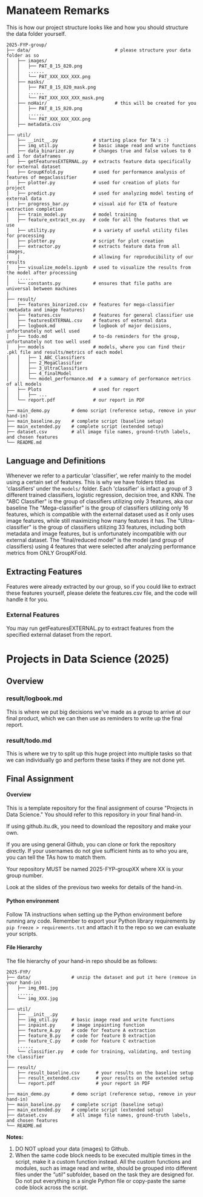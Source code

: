 # Manateem Remarks
This is how our project structure looks like and how you should structure the data folder yourself.
```
2025-FYP-group/
├── data/                               # please structure your data folder as so
│   ├── images/
│   │   ├── PAT_8_15_820.png
│   │   ......
│   │   └── PAT_XXX_XXX_XXX.png
│   ├── masks/
│   │   ├── PAT_8_15_820_mask.png
│   │   ......
│   │   └── PAT_XXX_XXX_XXX_mask.png
│   ├── noHair/                         # this will be created for you
│   │   ├── PAT_8_15_820.png
│   │   ......
│   │   └── PAT_XXX_XXX_XXX.png
│   ├── metadata.csv
│ 
├── util/
│   ├── __init__.py             # starting place for TA's :)
│   ├── img_util.py             # basic image read and write functions
│   ├── data_binarizer.py       # changes true and false values to 0 and 1 for dataframes
│   ├── getFeaturesEXTERNAL.py  # extracts feature data specifically for external dataset
│   ├── GroupKfold.py           # used for performance analysis of features of megaclassifier
│   ├── plotter.py              # used for creation of plots for project
│   ├── predict.py              # used for analyzing model testing of external data
│   ├── progress_bar.py         # visual aid for ETA of feature extraction completion
│   ├── train_model.py          # model training
│   ├── feature_extract_ex.py   # code for all the features that we use
│   ├── utility.py              # a variety of useful utility files for processing
│   ├── plotter.py              # script for plot creation
│   ├── extractor.py            # extracts feature data from all images, 
│   |                           # allowing for reproducibility of our results
│   ├── visualize_models.ipynb  # used to visualize the results from the model after processing
│   ......
│   └── constants.py            # ensures that file paths are universal between machines
│ 
├── result/
│   ├── features_binarized.csv  # features for mega-classifier (metadata and image features)
│   ├── features.csv            # features for general classifier use
│   ├── featuresEXTERNAL.csv    # features of external data
│   ├── logbook.md              # logbook of major decisions, unfortunately not well used
│   ├── todo.md                 # to-do reminders for the group, unfortunately not too well used
│   ├── models                  # models, where you can find their .pkl file and results/metrics of each model
│   │   ├── 1_ABC_Classifiers
│   │   ├── 2_MegaClassifier
│   │   ├── 3_UltraClassifiers
│   │   ├── 4_finalModel
│   │   └── model_performance.md  # a summary of performance metrics of all models
│   ├── Plots                   # used for report
│   │   ├── ...
│   └── report.pdf      		# our report in PDF
│ 
├── main_demo.py		# demo script (reference setup, remove in your hand-in)
├── main_baseline.py	# complete script (baseline setup)
├── main_extended.py	# complete script (extended setup)
├── dataset.csv    		# all image file names, ground-truth labels, and chosen features
└── README.md
```
## Language and Definitions
Whenever we refer to a particular 'classifier', we refer mainly to the model using a certain set of features. This is why we have folders titled as 'classifiers' under the `models/` folder. Each 'classifier' is infact a group of 3 different trained classifiers, logistic regression, decision tree, and KNN.
The "ABC Classifier" is the group of classifiers utilizing only 3 features, aka our baseline
The "Mega-classifier" is the group of classifiers utilizing only 16 features, which is compatible with the external dataset used as it only uses image features, while still maximizing how many features it has.
The "Ultra-classifier" is the group of classifiers utilizing 33 features, including both metadata and image features, but is unfortunately incompatible with our external dataset.
The "final/reduced model" is the model (and group of classifiers) using 4 features that were selected after analyzing performance metrics from ONLY GroupKFold.

## Extracting Features
Features were already extracted by our group, so if you could like to extract these features yourself, please delete the features.csv file, and the code will handle it for you.

### External Features
You may run getFeaturesEXTERNAL.py to extract features from the specified external dataset from the report.

# Projects in Data Science (2025)
## Overview
### result/logbook.md
This is where we put big decisions we've made as a group to arrive at our final product, which we can then use as reminders to write up the final report.

### result/todo.md
This is where we try to split up this huge project into multiple tasks so that we can individually go and perform these tasks if they are not done yet.


## Final Assignment
#### Overview

This is a template repository for the final assignment of course "Projects in Data Science." You should refer to this repository in your final hand-in.

If using github.itu.dk, you need to download the repository and make your own. 

If you are using general Github, you can clone or fork the repository directly. If your usernames do not give sufficient hints as to who you are, you can tell the TAs how to match them. 

Your repository MUST be named 2025-FYP-groupXX where XX is your group number. 

Look at the slides of the previous two weeks for details of the hand-in. 



#### Python environment

Follow TA instructions when setting up the Python environment before running any code. Remember to export your Python library requirements by `pip freeze > requirements.txt` and attach it to the repo so we can evaluate your scripts.



#### File Hierarchy

The file hierarchy of your hand-in repo should be as follows:

```
2025-FYP/
├── data/               # unzip the dataset and put it here (remove in your hand-in)
│   ├── img_001.jpg
│   ......
│   └── img_XXX.jpg
│ 
├── util/
│   ├── __init__.py
│   ├── img_util.py     # basic image read and write functions
│   ├── inpaint.py      # image inpainting function
│   ├── feature_A.py    # code for feature A extraction
│   ├── feature_B.py    # code for feature B extraction
│   ├── feature_C.py    # code for feature C extraction
│   ......
│   └── classifier.py   # code for training, validating, and testing the classifier
│ 
├── result/
│   ├── result_baseline.csv      # your results on the baseline setup
│   ├── result_extended.csv      # your results on the extended setup
│   └── report.pdf      		 # your report in PDF
│ 
├── main_demo.py		# demo script (reference setup, remove in your hand-in)
├── main_baseline.py	# complete script (baseline setup)
├── main_extended.py	# complete script (extended setup)
├── dataset.csv    		# all image file names, ground-truth labels, and chosen features
└── README.md
```



**Notes:**

1. DO NOT upload your data (images) to Github.
2. When the same code block needs to be executed multiple times in the script, make it a custom function instead. All the custom functions and modules, such as image read and write, should be grouped into different files under the *"util"* subfolder, based on the task they are designed for. Do not put everything in a single Python file or copy-paste the same code block across the script.







